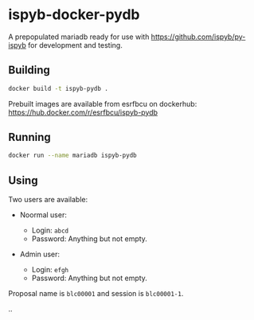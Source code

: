 # ispyb-docker-pydb

A prepopulated mariadb ready for use with https://github.com/ispyb/py-ispyb for development and testing.

## Building

```bash
docker build -t ispyb-pydb .
```

Prebuilt images are available from esrfbcu on dockerhub: https://hub.docker.com/r/esrfbcu/ispyb-pydb

## Running

```bash
docker run --name mariadb ispyb-pydb
```

## Using

Two users are available:

-   Noormal user:

    -   Login: `abcd`
    -   Password: Anything but not empty.

-   Admin user:
    -   Login: `efgh`
    -   Password: Anything but not empty.

Proposal name is `blc00001` and session is `blc00001-1`.

..

